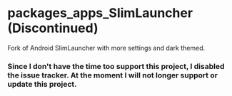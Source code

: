 # packages_apps_SlimLauncher (Discontinued)
Fork of Android SlimLauncher with more settings and dark themed.

### Since I don't have the time too support this project, I disabled the issue tracker. At the moment I will not longer support or update this project.
